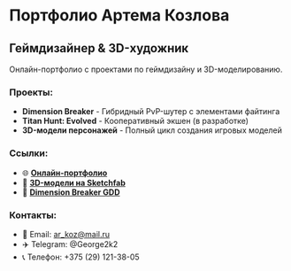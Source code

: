 # Портфолио Артема Козлова

## Геймдизайнер & 3D-художник

Онлайн-портфолио с проектами по геймдизайну и 3D-моделированию.

### Проекты:
- **Dimension Breaker** - Гибридный PvP-шутер с элементами файтинга
- **Titan Hunt: Evolved** - Кооперативный экшен (в разработке)
- **3D-модели персонажей** - Полный цикл создания игровых моделей

### Ссылки:
- 🌐 **[Онлайн-портфолио](https://georgek-art.github.io/George2k2.github.io/)**
- 🎨 **[3D-модели на Sketchfab](https://sketchfab.com/ar_koz)**
- 📄 **[Dimension Breaker GDD](https://docs.google.com/document/d/1UPUBysWIjC8riCLSlc11Dv-kuOCIRx1ZyMEm9mvk3pc/edit)**

### Контакты:
- 📧 Email: ar_koz@mail.ru
- ✈️ Telegram: @George2k2
- 📞 Телефон: +375 (29) 121-38-05
